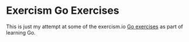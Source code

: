 # Exercism Go Exercises

This is just my attempt at some of the exercism.io [Go exercises][go-exercises]
as part of learning Go.

[go-exercises]: http://exercism.io/languages/go/
